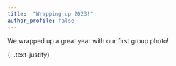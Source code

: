 ```yaml
---
title:  "Wrapping up 2023!"
author_profile: false
---
```


We wrapped up a great year with our first group photo!
 <img src="/assets/images/HMG-December-2023.JPG" alt="">
 


{: .text-justify}
